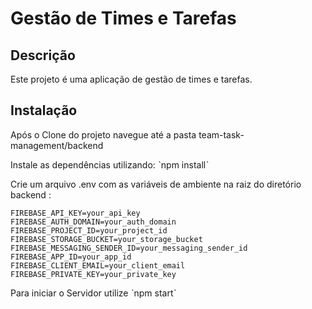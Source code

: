 # Gestão de Times e Tarefas

## Descrição

Este projeto é uma aplicação de gestão de times e tarefas.

## Instalação

Após o Clone do projeto navegue até a pasta team-task-management/backend

Instale as dependências utilizando: ˋnpm installˋ

Crie um arquivo .env com as variáveis de ambiente na raiz do diretório backend :

```
FIREBASE_API_KEY=your_api_key
FIREBASE_AUTH_DOMAIN=your_auth_domain
FIREBASE_PROJECT_ID=your_project_id
FIREBASE_STORAGE_BUCKET=your_storage_bucket
FIREBASE_MESSAGING_SENDER_ID=your_messaging_sender_id
FIREBASE_APP_ID=your_app_id
FIREBASE_CLIENT_EMAIL=your_client_email
FIREBASE_PRIVATE_KEY=your_private_key
```

Para iniciar o Servidor utilize ˋnpm startˋ
